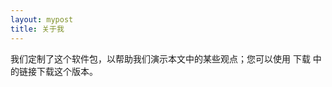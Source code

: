 ```yaml
---
layout: mypost
title: 关于我
---
```

<!DOCTYPE html>
<html>
<head>
<meta charset="utf-8"> 
<title>菜鸟教程(runoob.com)</title> 
<style> 
@font-face
{
	font-family: myFirstFont;
	src: url('Sansation_Light.ttf')
		,url('Sansation_Light.eot'); /* IE9 */
}

div
{
	font-family:myFirstFont;
}
</style>
</head>
<body>



<div>
我们定制了这个软件包，以帮助我们演示本文中的某些观点；您可以使用 下载 中的链接下载这个版本。
</div>

</body>
</html>
